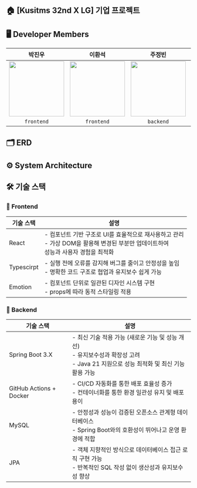 ## 🏠 [Kusitms 32nd X LG] 기업 프로젝트

## 🖥️ Developer Members
| **박진우** | **이환석** | **주정빈** | **우다현** |
| :--------: | :------: | :--------: | :--------: |
| <a href="https://github.com/nagosu"><img src="https://avatars.githubusercontent.com/u/100352367?v=4" width="150"> | <a href="https://github.com/hwanseok1014"><img src="https://avatars.githubusercontent.com/u/159034916?v=4" width="150"> | <a href="https://github.com/zyovn"><img src="https://avatars.githubusercontent.com/u/166782961?v=4" width="150"> | <a href="https://github.com/dahyun24"><img src="https://avatars.githubusercontent.com/u/123882512?v=4" width="150"> | 
| `frontend` | `frontend` | `backend` | `backend` |

## 🗂️ ERD

## ⚙️ System Architecture

## 🛠️ 기술 스택

### 💙 Frontend
| 기술 스택               | 설명 |
|------------------------|------|
|React | - 컴포넌트 기반 구조로 UI를 효율적으로 재사용하고 관리<br> - 가상 DOM을 활용해 변경된 부분만 업데이트하여<br>성능과 사용자 경험을 최적화|
|Typescirpt | - 실행 전에 오류를 감지해 버그를 줄이고 안정성을 높임<br> - 명확한 코드 구조로 협업과 유지보수 쉽게 가능|
|Emotion| - 컴포넌트 단위로 일관된 디자인 시스템 구현<br>- props에 따라 동적 스타일링 적용|



### 💚 Backend
| 기술 스택               | 설명 |
|------------------------|------|
| Spring Boot 3.X    | - 최신 기술 적용 가능 (새로운 기능 및 성능 개선)<br>- 유지보수성과 확장성 고려<br>- Java 21 지원으로 성능 최적화 및 최신 기능 활용 가능 |
| GitHub Actions + Docker | - CI/CD 자동화를 통한 배포 효율성 증가<br>- 컨테이너화를 통한 환경 일관성 유지 및 배포 용이 |
| MySQL              | - 안정성과 성능이 검증된 오픈소스 관계형 데이터베이스<br>- Spring Boot와의 호환성이 뛰어나고 운영 환경에 적합 |
| JPA                | - 객체 지향적인 방식으로 데이터베이스 접근 로직 구현 가능<br>- 반복적인 SQL 작성 없이 생산성과 유지보수성 향상 |
